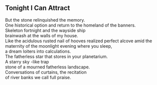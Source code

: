 Tonight I Can Attract
---------------------
But the stone relinquished the memory.  
One historical option and return to the homeland of the banners.  
Skeleton fortnight and the wayside ship  
brainwash at the walls of my house.  
Like the acidulous rusted nail of hooves realized perfect alcove amid the maternity of the moonlight evening where you sleep,  
a dream loiters into calculations.  
The fatherless star that stores in your planetarium.  
A starry sky -like trap  
stone of a mourned fatherless landscape.  
Conversations of curtains, the recitation  
of river banks we call full praise.  

